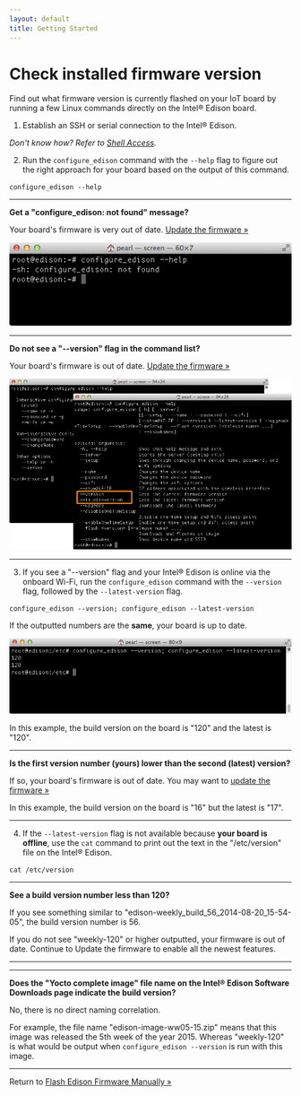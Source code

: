 ```yaml
---
layout: default
title: Getting Started
---
```


# Check installed firmware version

Find out what firmware version is currently flashed on your IoT board by running a few Linux commands directly on the Intel® Edison board.

1. Establish an SSH or serial connection to the Intel® Edison.

  _Don't know how? Refer to [Shell Access](/docs/shell_access/)._

2. Run the `configure_edison` command with the `--help` flag to figure out the right approach for your board based on the output of this command.

  ```
  configure_edison --help
  ```

  ---

  **Get a "configure_edison: not found" message?**

  Your board's firmware is very out of date. [Update the firmware »](manually.html)

  !["configure_edison: not found" message](images/configure_edison-not_found.png)

  ---

  **Do not see a "--version" flag in the command list?**

  Your board's firmware is out of date. [Update the firmware »](manually.html)

  ![The screenshot on the left is missing the --version and --latest-version flags. ](images/configure_edison-no_version.png)

  ---

3. If you see a "--version" flag and your Intel® Edison is online via the onboard Wi-Fi, run the `configure_edison` command with the `--version` flag, followed by the `--latest-version` flag.

  ```
  configure_edison --version; configure_edison --latest-version
  ```

  If the outputted numbers are the **same**, your board is up to date.

  ![Running a version comparison shows this board has the same version as the latest](images/configure_edison-version_comparison.png)

  In this example, the build version on the board is "120" and the latest is "120".

  ---

  **Is the first version number (yours) lower than the second (latest) version?**

  If so, your board's firmware is out of date. You may want to [update the firmware »](manually.html)

  In this example, the build version on the board is "16" but the latest is "17".

  ---

4. If the `--latest-version` flag is not available because **your board is offline**, use the `cat` command to print out the text in the "/etc/version" file on the Intel® Edison.

  ```
  cat /etc/version
  ```

  ---

  **See a build version number less than 120?**

  If you see something similar to "edison-weekly_build_56_2014-08-20_15-54-05", the build version number is 56.

  If you do not see "weekly-120" or higher outputted, your firmware is out of date. Continue to Update the firmware to enable all the newest features.

  ---

---

**Does the "Yocto complete image" file name on the Intel® Edison Software Downloads page indicate the build version?**

No, there is no direct naming correlation.

For example, the file name "edison-image-ww05-15.zip" means that this image was released the 5th week of the year 2015. Whereas "weekly-120" is what would be output when `configure_edison --version` is run with this image.

---

Return to [Flash Edison Firmware Manually »](manually.html)